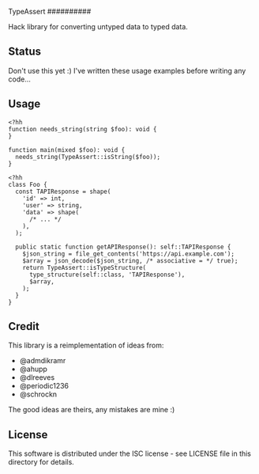 TypeAssert
##########

Hack library for converting untyped data to typed data.

Status
------

Don't use this yet :) I've written these usage examples before writing
any code...

Usage
-----

```Hack
<?hh
function needs_string(string $foo): void {
}

function main(mixed $foo): void {
  needs_string(TypeAssert::isString($foo));
}
```

```Hack
<?hh
class Foo {
  const TAPIResponse = shape(
    'id' => int,
    'user' => string,
    'data' => shape(
      /* ... */
    ),
  );

  public static function getAPIResponse(): self::TAPIResponse {
    $json_string = file_get_contents('https://api.example.com');
    $array = json_decode($json_string, /* associative = */ true);
    return TypeAssert::isTypeStructure(
      type_structure(self::class, 'TAPIResponse'),
      $array,
    );
  }
}
```

Credit
------

This library is a reimplementation of ideas from:

 - @admdikramr
 - @ahupp
 - @dlreeves
 - @periodic1236
 - @schrockn

The good ideas are theirs, any mistakes are mine :)

License
-------

This software is distributed under the ISC license - see LICENSE file
in this directory for details.
